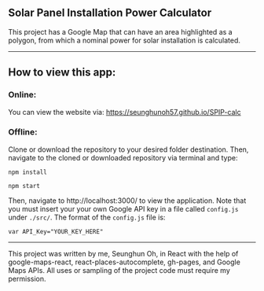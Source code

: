 ## Solar Panel Installation Power Calculator

This project has a Google Map that can have an area highlighted as a polygon, from which a nominal power for solar installation is calculated.

-------------------

## How to view this app:

### Online:
You can view the website via: https://seunghunoh57.github.io/SPIP-calc

### Offline:
Clone or download the repository to your desired folder destination. Then, navigate to the cloned or downloaded repository via terminal and type:

```npm install```

```npm start```

Then, navigate to http://localhost:3000/ to view the application. Note that you must insert your your own Google API key in a file called `config.js` under `./src/`. The format of the `config.js` file is:

```var API_Key="YOUR_KEY_HERE"```

--------------------

This project was written by me, Seunghun Oh, in React with the help of google-maps-react, react-places-autocomplete, gh-pages, and Google Maps APIs. All uses or sampling of the project code must require my permission.
